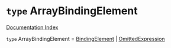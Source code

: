 # `type` ArrayBindingElement

[Documentation Index](../README.md)

`type` ArrayBindingElement = [BindingElement](../interface.BindingElement/README.md) | [OmittedExpression](../interface.OmittedExpression/README.md)